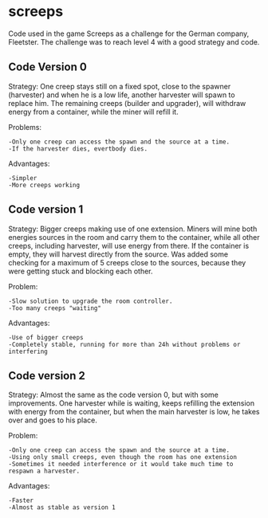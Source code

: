 # screeps
Code used in the game Screeps as a challenge for the German company, Fleetster. The challenge was to reach level 4 with a good strategy and code.

## Code Version 0

Strategy: One creep stays still on a fixed spot, close to the spawner (harvester) and when he is a low life, another harvester will spawn to replace him. 
The remaining creeps (builder and upgrader), will withdraw energy from a container, while the miner will refill it.

Problems: 

````
-Only one creep can access the spawn and the source at a time.
-If the harvester dies, evertbody dies.
````
Advantages:
````
-Simpler
-More creeps working
````

## Code version 1
    
Strategy: Bigger creeps making use of one extension.
Miners will mine both energies sources in the room and carry them to the container, while all other creeps, including harvester, will use energy from there.
If the container is empty, they will harvest directly from the source.
Was added some checking for a maximum of 5 creeps close to the sources, because they were getting stuck and blocking each other.

Problem:
````
-Slow solution to upgrade the room controller.
-Too many creeps "waiting"
```` 

Advantages:
````
-Use of bigger creeps
-Completely stable, running for more than 24h without problems or interfering
````

## Code version 2
Strategy: Almost the same as the code version 0, but with some improvements.
One harvester while is waiting, keeps refilling the extension with energy from the container, but when the main harvester is low, he takes over and goes to his place.

Problem:
````
-Only one creep can access the spawn and the source at a time.
-Using only small creeps, even though the room has one extension
-Sometimes it needed interference or it would take much time to respawn a harvester.
```` 

Advantages:
````
-Faster
-Almost as stable as version 1
````